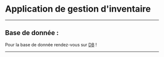 # Application de gestion d'inventaire 
----------------

## Base de donnée :


Pour la base de donnée rendez-vous sur [DB](https://dbdiagram.io/d/648cc21e02bd1c4a5e9ef408) !



----------------
